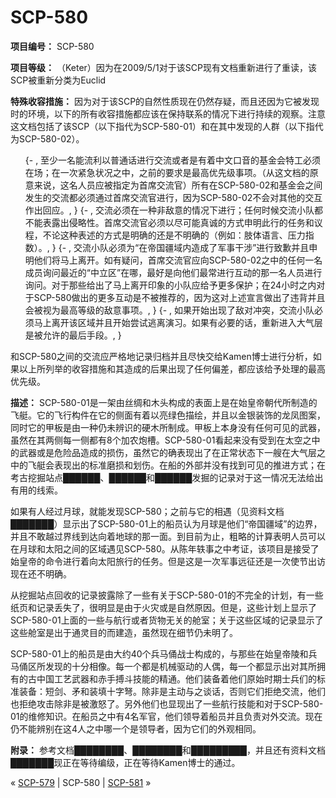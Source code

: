 # SCP-580
                        


**项目编号：** SCP-580

**项目等级：** （Keter）因为在2009/5/1对于该SCP现有文档重新进行了重读，该SCP被重新分类为Euclid

**特殊收容措施：** 因为对于该SCP的自然性质现在仍然存疑，而且还因为它被发现时的环境，以下的所有收容措施都应该在保持联系的情况下进行持续的观察。注意这文档包括了该SCP（以下指代为SCP-580-01）和在其中发现的人群（以下指代为SCP-580-02）。

<ol>{- , &#33267;&#23569;&#19968;&#21517;&#33021;&#27969;&#21033;&#20197;&#26222;&#36890;&#35805;&#36827;&#34892;&#20132;&#27969;&#25110;&#32773;&#26159;&#26377;&#30528;&#20013;&#25991;&#21475;&#38899;&#30340;&#22522;&#37329;&#20250;&#29305;&#24037;&#24517;&#39035;&#22312;&#22330;&#65307;&#22312;&#19968;&#27425;&#32039;&#24613;&#29366;&#20917;&#20043;&#20013;&#65292;&#20043;&#21069;&#30340;&#35201;&#27714;&#26159;&#26368;&#39640;&#20248;&#20808;&#32423;&#20107;&#39033;&#12290;&#65288;&#20174;&#36825;&#25991;&#26723;&#30340;&#21407;&#24847;&#26469;&#35828;&#65292;&#36825;&#21517;&#20154;&#21592;&#24212;&#34987;&#25351;&#23450;&#20026;&#39318;&#24109;&#20132;&#27969;&#23448;&#65289;&#25152;&#26377;&#22312;SCP-580-02&#21644;&#22522;&#37329;&#20250;&#20043;&#38388;&#21457;&#29983;&#30340;&#20132;&#27969;&#37117;&#24517;&#39035;&#36890;&#36807;&#39318;&#24109;&#20132;&#27969;&#23448;&#36827;&#34892;&#65292;&#22240;&#20026;SCP-580-02&#19981;&#20250;&#23545;&#20854;&#20182;&#30340;&#20132;&#20114;&#20316;&#20986;&#22238;&#24212;&#12290;, }
{- , &#20132;&#27969;&#24517;&#39035;&#22312;&#19968;&#31181;&#38750;&#25932;&#24847;&#30340;&#24773;&#20917;&#19979;&#36827;&#34892;&#65307;&#20219;&#20309;&#26102;&#20505;&#20132;&#27969;&#23567;&#38431;&#37117;&#19981;&#33021;&#34920;&#38706;&#20986;&#20405;&#30053;&#24615;&#12290;&#39318;&#24109;&#20132;&#27969;&#23448;&#24517;&#39035;&#20197;&#23613;&#21487;&#33021;&#30495;&#35802;&#30340;&#26041;&#24335;&#30003;&#26126;&#27492;&#34892;&#30340;&#20219;&#21153;&#21644;&#35758;&#31243;&#65292;&#19981;&#35770;&#36825;&#31181;&#34920;&#36848;&#30340;&#26041;&#24335;&#26159;&#26126;&#30830;&#30340;&#36824;&#26159;&#19981;&#26126;&#30830;&#30340;&#65288;&#20363;&#22914;&#65306;&#32930;&#20307;&#35821;&#35328;&#12289;&#21387;&#21147;&#25351;&#25968;&#65289;&#12290;, }
{- , &#20132;&#27969;&#23567;&#38431;&#24517;&#39035;&#20026;&#8220;&#22312;&#24093;&#22269;&#30086;&#22495;&#20869;&#36896;&#25104;&#20102;&#20891;&#20107;&#24178;&#28041;&#8221;&#36827;&#34892;&#33268;&#27465;&#24182;&#19988;&#30003;&#26126;&#20182;&#20204;&#23558;&#39532;&#19978;&#31163;&#24320;&#12290;&#22914;&#26377;&#30097;&#38382;&#65292;&#39318;&#24109;&#20132;&#27969;&#23448;&#24212;&#21521;SCP-580-02&#20043;&#20013;&#30340;&#20219;&#20309;&#19968;&#21517;&#25104;&#21592;&#35810;&#38382;&#26368;&#36817;&#30340;&#8220;&#20013;&#31435;&#21306;&#8221;&#22312;&#21738;&#65292;&#26368;&#22909;&#26159;&#21521;&#20182;&#20204;&#26368;&#24120;&#36827;&#34892;&#20114;&#21160;&#30340;&#37027;&#19968;&#21517;&#20154;&#21592;&#36827;&#34892;&#35810;&#38382;&#12290;&#23545;&#20110;&#37027;&#20123;&#32473;&#20986;&#20102;&#39532;&#19978;&#31163;&#24320;&#21360;&#35937;&#30340;&#23567;&#38431;&#24212;&#32473;&#20104;&#26356;&#22810;&#20445;&#25252;&#65307;&#22312;24&#23567;&#26102;&#20043;&#20869;&#23545;&#20110;SCP-580&#20570;&#20986;&#30340;&#26356;&#22810;&#20114;&#21160;&#26159;&#19981;&#34987;&#25512;&#33616;&#30340;&#65292;&#22240;&#20026;&#36825;&#23545;&#19978;&#36848;&#23459;&#35328;&#20570;&#20986;&#20102;&#36829;&#32972;&#24182;&#19988;&#20250;&#34987;&#35270;&#20026;&#26368;&#39640;&#31561;&#32423;&#30340;&#25932;&#24847;&#20107;&#39033;&#12290;, }
{- , &#22914;&#26524;&#24320;&#22987;&#20986;&#29616;&#20102;&#25932;&#23545;&#20914;&#31361;&#65292;&#20132;&#27969;&#23567;&#38431;&#24517;&#39035;&#39532;&#19978;&#31163;&#24320;&#35813;&#21306;&#22495;&#24182;&#19988;&#24320;&#22987;&#23581;&#35797;&#36867;&#31163;&#28436;&#20064;&#12290;&#22914;&#26524;&#26377;&#24517;&#35201;&#30340;&#35805;&#65292;&#37325;&#26032;&#36827;&#20837;&#22823;&#27668;&#23618;&#26159;&#34987;&#20801;&#35768;&#30340;&#26368;&#21518;&#25163;&#27573;&#12290;, }
</ol>
和SCP-580之间的交流应严格地记录归档并且尽快交给Kamen博士进行分析，如果以上所列举的收容措施和其造成的后果出现了任何偏差，都应该给予处理的最高优先级。

**描述：** SCP-580-01是一架由丝绸和木头构成的表面上是在始皇帝朝代所制造的飞艇。它的飞行构件在它的侧面有着以亮绿色描绘，并且以金银装饰的龙凤图案，同时它的甲板是由一种仍未辨识的硬木所制成。甲板上本身没有任何可见的武器，虽然在其两侧每一侧都有8个加农炮槽。SCP-580-01看起来没有受到在太空之中的武器或是危险品造成的损伤，虽然它的确表现出了在正常状态下一艘在大气层之中的飞艇会表现出的标准磨损和划伤。在船的外部并没有找到可见的推进方式；在考古挖掘站点██████、██████和██████发掘的记录对于这一情况无法给出有用的线索。

如果有人经过月球，就能发现SCP-580；之前与它的相遇（见资料文档███████）显示出了SCP-580-01上的船员认为月球是他们“帝国疆域”的边界，并且不敢越过界线到达向着地球的那一面。到目前为止，粗略的计算表明人员可以在月球和太阳之间的区域遇见SCP-580。从陈年轶事之中考证，该项目是接受了始皇帝的命令进行着向太阳旅行的任务。但是这是一次军事远征还是一次使节出访现在还不明确。

从挖掘站点回收的记录披露除了一些有关于SCP-580-01的不完全的计划，有一些纸页和记录丢失了，很明显是由于火灾或是自然原因。但是，这些计划上显示了SCP-580-01上面的一些与航行或者货物无关的舱室；关于这些区域的记录显示了这些舱室是出于通灵目的而建造，虽然现在细节仍未明了。

SCP-580-01上的船员是由大约40个兵马俑战士构成的，与那些在始皇帝陵和兵马俑区所发现的十分相像。每一个都是机械驱动的人偶，每一个都显示出对其所拥有的古中国工艺武器和赤手搏斗技能的精通。他们装备着他们原始时期士兵们的标准装备：短剑、矛和装填十字弩。除非是主动与之谈话，否则它们拒绝交流，他们也拒绝攻击除非是被激怒了。另外他们也显现出了一些航行技能和对于SCP-580-01的维修知识。在船员之中有4名军官，他们领导着船员并且负责对外交流。现在仍不能辨别在这4人之中哪一个是领导者，因为它们的外观相同。

**附录：** 参考文档████████、████████和█████████，并且还有资料文档███████现正在等待编级，正在等待Kamen博士的通过。



« [SCP-579](/scp-579) | SCP-580 | [SCP-581](/scp-581) »





                    